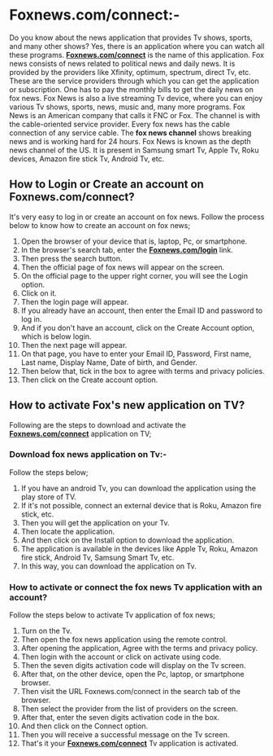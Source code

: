 # Foxnews.com/connect:-
Do you know about the news application that provides Tv shows, sports, and many other shows? Yes, there is an application where you can watch all these programs. **[Foxnews.com/connect](https://foxnewsconnect.github.io)** is the name of this application. Fox news consists of news related to political news and daily news. It is provided by the providers like Xfinity, optimum, spectrum, direct Tv, etc. These are the service providers through which you can get the application or subscription. One has to pay the monthly bills to get the daily news on fox news.
Fox News is also a live streaming Tv device, where you can enjoy various Tv shows, sports, news, music and, many more programs. Fox News is an American company that calls it FNC or Fox. The channel is with the cable-oriented service provider. Every fox news has the cable connection of any service cable. The **fox news channel** shows breaking news and is working hard for 24 hours. Fox News is known as the depth news channel of the US. It is present in Samsung smart Tv, Apple Tv, Roku devices, Amazon fire stick Tv, Android Tv, etc. 

## How to Login or Create an account on Foxnews.com/connect?
It's very easy to log in or create an account on fox news. Follow the process below to know how to create an account on fox news;
1. Open the browser of your device that is, laptop, Pc, or smartphone.
2. In the browser's search tab, enter the **[Foxnews.com/login](https://foxnewsconnect.github.io)** link.
3. Then press the search button.
4. Then the official page of fox news will appear on the screen.
5. On the official page to the upper right corner, you will see the Login option.
6. Click on it.
7. Then the login page will appear.
8. If you already have an account, then enter the Email ID and password to log in.
9. And if you don't have an account, click on the Create Account option, which is below login.
10. Then the next page will appear.
11. On that page, you have to enter your Email ID, Password, First name, Last name, Display Name, Date of birth, and Gender.
12. Then below that, tick in the box to agree with terms and privacy policies.
13. Then click on the Create account option.

## How to activate Fox's new application on TV?
Following are the steps to download and activate the **[Foxnews.com/connect](https://foxnewsconnect.github.io)** application on TV;

### Download fox news application on Tv:-
Follow the steps below;
1. If you have an android Tv, you can download the application using the play store of TV.
2. If it's not possible, connect an external device that is Roku, Amazon fire stick, etc.
3. Then you will get the application on your Tv.
4. Then locate the application.
5. And then click on the Install option to download the application.
6. The application is available in the devices like Apple Tv, Roku, Amazon fire stick, Android Tv, Samsung Smart Tv, etc.
7. In this way, you can download the application on Tv.

### How to activate or connect the fox news Tv application with an account?
Follow the steps below to activate Tv application of fox news;
1. Turn on the Tv.
2. Then open the fox news application using the remote control.
3. After opening the application, Agree with the terms and privacy policy.
4. Then login with the account or click on activate using code.
5. Then the seven digits activation code will display on the Tv screen.
6. After that, on the other device, open the Pc, laptop, or smartphone browser.
7. Then visit the URL Foxnews.com/connect in the search tab of the browser.
8. Then select the provider from the list of providers on the screen.
9. After that, enter the seven digits activation code in the box.
10. And then click on the Connect option.
11. Then you will receive a successful message on the Tv screen.
12. That's it your **[Foxnews.com/connect](https://foxnewsconnect.github.io)** Tv application is activated.
